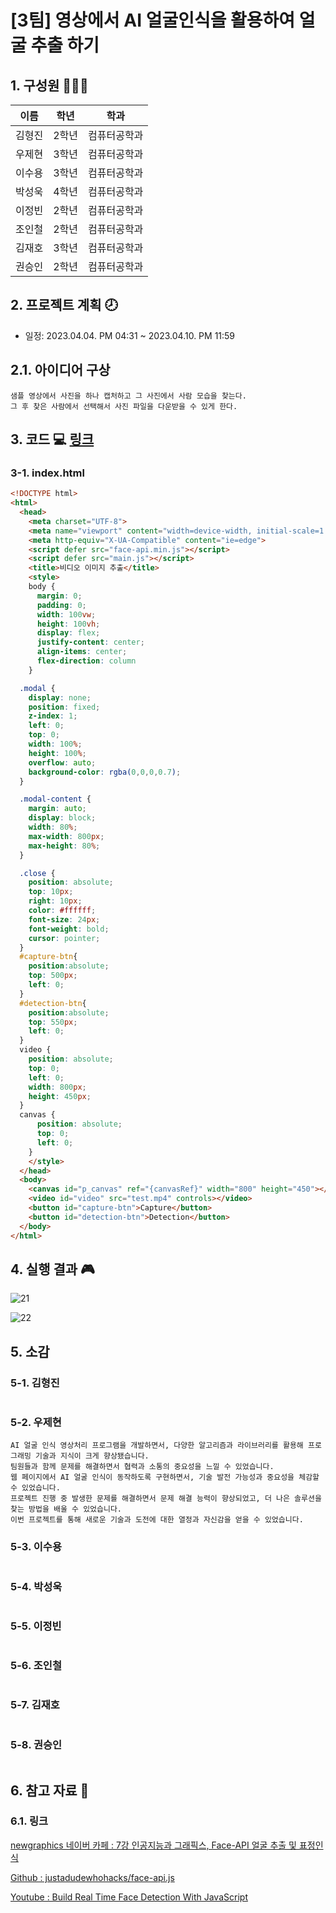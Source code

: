 # [3팀] 영상에서 AI 얼굴인식을 활용하여 얼굴 추출 하기

## 1. 구성원 👩‍👧‍👦

|이름|학년|학과|
|---|---|---|
|김형진|2학년|컴퓨터공학과|
|우제현|3학년|컴퓨터공학과|
|이수용|3학년|컴퓨터공학과|
|박성욱|4학년|컴퓨터공학과|
|이정빈|2학년|컴퓨터공학과|
|조인철|2학년|컴퓨터공학과|
|김재호|3학년|컴퓨터공학과|
|권승인|2학년|컴퓨터공학과|


## 2. 프로젝트 계획 🕗 
  * 일정: 2023.04.04. PM 04:31 ~ 2023.04.10. PM 11:59
 
## 2.1. 아이디어 구상

```
샘플 영상에서 사진을 하나 캡처하고 그 사진에서 사람 모습을 찾는다.
그 후 찾은 사람에서 선택해서 사진 파일을 다운받을 수 있게 한다.
```


## 3. 코드 💻 [링크](https://github.com/anulabgit/face-api/tree/main/face-api)

### 3-1. index.html

```html
<!DOCTYPE html>
<html>
  <head>
    <meta charset="UTF-8">
    <meta name="viewport" content="width=device-width, initial-scale=1.0">
    <meta http-equiv="X-UA-Compatible" content="ie=edge">
    <script defer src="face-api.min.js"></script>
    <script defer src="main.js"></script>
    <title>비디오 이미지 추출</title>
    <style>
    body {
      margin: 0;
      padding: 0;
      width: 100vw;
      height: 100vh;
      display: flex;
      justify-content: center;
      align-items: center;
      flex-direction: column
    }

  .modal {
    display: none;
    position: fixed;
    z-index: 1;
    left: 0;
    top: 0;
    width: 100%;
    height: 100%;
    overflow: auto;
    background-color: rgba(0,0,0,0.7);
  }

  .modal-content {
    margin: auto;
    display: block;
    width: 80%;
    max-width: 800px;
    max-height: 80%;
  }

  .close {
    position: absolute;
    top: 10px;
    right: 10px;
    color: #ffffff;
    font-size: 24px;
    font-weight: bold;
    cursor: pointer;
  }
  #capture-btn{
    position:absolute;
    top: 500px;
    left: 0;
  }
  #detection-btn{
    position:absolute;
    top: 550px;
    left: 0;
  }
  video {
    position: absolute;
    top: 0;
    left: 0;
    width: 800px;
    height: 450px;
  }
  canvas {
      position: absolute;
      top: 0;
      left: 0;
    }
    </style>
  </head>
  <body>
    <canvas id="p_canvas" ref="{canvasRef}" width="800" height="450"></canvas>
    <video id="video" src="test.mp4" controls></video>
    <button id="capture-btn">Capture</button>
    <button id="detection-btn">Detection</button>
  </body>
</html>
```

## 4. 실행 결과 🎮

![21](/img/21.png)

![22](/img/22.png)


## 5. 소감

### 5-1. 김형진

```
```

### 5-2. 우제현

```
AI 얼굴 인식 영상처리 프로그램을 개발하면서, 다양한 알고리즘과 라이브러리를 활용해 프로그래밍 기술과 지식이 크게 향상됐습니다.
팀원들과 함께 문제를 해결하면서 협력과 소통의 중요성을 느낄 수 있었습니다.
웹 페이지에서 AI 얼굴 인식이 동작하도록 구현하면서, 기술 발전 가능성과 중요성을 체감할 수 있었습니다.
프로젝트 진행 중 발생한 문제를 해결하면서 문제 해결 능력이 향상되었고, 더 나은 솔루션을 찾는 방법을 배울 수 있었습니다.
이번 프로젝트를 통해 새로운 기술과 도전에 대한 열정과 자신감을 얻을 수 있었습니다.
```

### 5-3. 이수용

```
```

### 5-4. 박성욱

```
```

### 5-5. 이정빈

```
```

### 5-6. 조인철

```
```

### 5-7. 김재호

```
```

### 5-8. 권승인

```
```


## 6. 참고 자료 📂

### 6.1. 링크

[newgraphics 네이버 카페 : 7강 인공지능과 그래픽스, Face-API 얼굴 추출 및 표정인식](https://cafe.naver.com/newgraphics/153)

[Github : justadudewhohacks/face-api.js](https://github.com/justadudewhohacks/face-api.js)

[Youtube : Build Real Time Face Detection With JavaScript](https://www.youtube.com/watch?v=CVClHLwv-4I)

